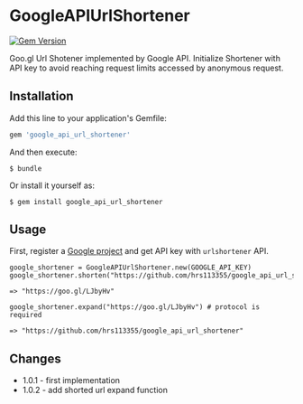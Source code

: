 # GoogleAPIUrlShortener  

[![Gem Version](https://badge.fury.io/rb/google_api_url_shortener.svg)](http://badge.fury.io/rb/google_api_url_shortener)  

Goo.gl Url Shotener implemented by Google API. Initialize Shortener with API key to avoid reaching request limits accessed by anonymous request.

## Installation

Add this line to your application's Gemfile:

```ruby
gem 'google_api_url_shortener'
```

And then execute:

    $ bundle

Or install it yourself as:

    $ gem install google_api_url_shortener

## Usage

First, register a [Google project](https://console.developers.google.com/project) and get API key with `urlshortener` API.

```
google_shortener = GoogleAPIUrlShortener.new(GOOGLE_API_KEY)
google_shortener.shorten("https://github.com/hrs113355/google_api_url_shortener")

=> "https://goo.gl/LJbyHv"

google_shortener.expand("https://goo.gl/LJbyHv") # protocol is required

=> "https://github.com/hrs113355/google_api_url_shortener"

```

## Changes

* 1.0.1 - first implementation
* 1.0.2 - add shorted url expand function
